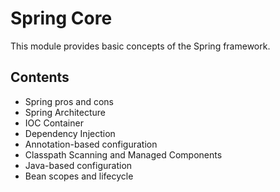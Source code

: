 # Spring Core

This module provides basic concepts of the Spring framework.

## Contents

* Spring pros and cons
* Spring Architecture
* IOC Container
* Dependency Injection
* Annotation-based configuration
* Classpath Scanning and Managed Components
* Java-based configuration
* Bean scopes and lifecycle
